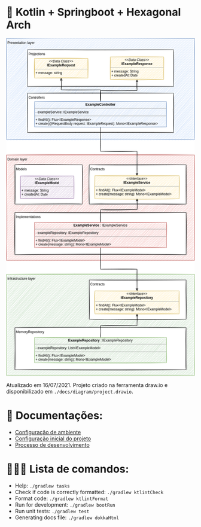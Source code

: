 # 🥽 Kotlin + Springboot + Hexagonal Arch 

![docs/diagram/project.png](docs/diagram/project.png)

Atualizado em 16/07/2021. Projeto criado na ferramenta draw.io e disponibilizado em `./docs/diagram/project.drawio`.

# 🔖 Documentações:

- [Configuração de ambiente](docs/environment-setup.md)
- [Configuração inicial do projeto](docs/project-setup.md)
- [Processo de desenvolvimento](docs/development-process.md)

# 👨🏻‍💻 Lista de comandos:

- Help: `./gradlew tasks`
- Check if code is correctly formatted: `./gradlew ktlintCheck`
- Format code: `./gradlew ktlintFormat`
- Run for development: `./gradlew bootRun`
- Run unit tests: `./gradlew test`
- Generating docs file: `./gradlew dokkaHtml`